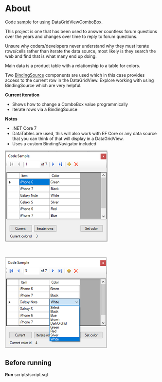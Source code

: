 ﻿# About

Code sample for using DataGridViewComboBox.

This project is one that has been used to answer countless forum questions over the years and changes over time to reply to forum questions.

Unsure why coders/developers never understand why they must iterate rows/cells rather than iterate the data source, most likely is they search the web and find that is what many end up doing.

Main data is a product table with a relationship to a table for colors.


Two [BindingSource](https://docs.microsoft.com/en-us/dotnet/api/system.windows.forms.bindingsource?view=netframework-4.8) components are used which in this case provides access to the current row in the DataGridView. Explore working with using BindingSource which are very helpful.

**Current iteration**

- Shows how to change a ComboBox value programmically
- Iterate rows via a BindingSource

**Notes**

- .NET Core 7 
- DataTables are used, this will also work with EF Core or any data source that you can think of that will display in a DataGridView.
- Uses a custom BindingNavigator included

![image](assets/figure2.png)

</br>

![image](assets/figure3.png)

## Before running

**Run** scripts\script.sql

